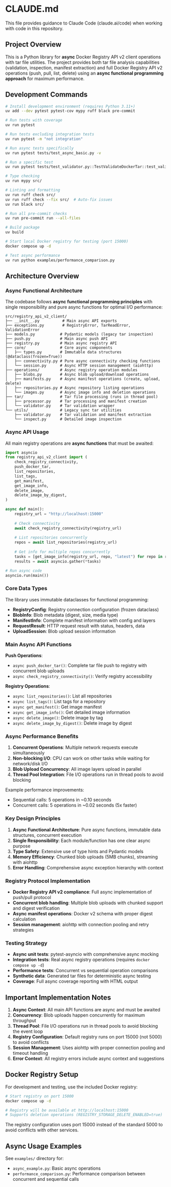 # CLAUDE.md

This file provides guidance to Claude Code (claude.ai/code) when working with code in this repository.

## Project Overview

This is a Python library for **async** Docker Registry API v2 client operations with tar file utilities. The project provides both tar file analysis capabilities (validation, inspection, manifest extraction) and full Docker Registry API v2 operations (push, pull, list, delete) using an **async functional programming approach** for maximum performance.

## Development Commands

```bash
# Install development environment (requires Python 3.11+)
uv add --dev pytest pytest-cov mypy ruff black pre-commit

# Run tests with coverage
uv run pytest

# Run tests excluding integration tests
uv run pytest -m "not integration"

# Run async tests specifically
uv run pytest tests/test_async_basic.py -v

# Run a specific test
uv run pytest tests/test_validator.py::TestValidateDockerTar::test_validate_valid_tar -v

# Type checking
uv run mypy src/

# Linting and formatting
uv run ruff check src/
uv run ruff check --fix src/  # Auto-fix issues
uv run black src/

# Run all pre-commit checks
uv run pre-commit run --all-files

# Build package
uv build

# Start local Docker registry for testing (port 15000)
docker compose up -d

# Test async performance
uv run python examples/performance_comparison.py
```

## Architecture Overview

### Async Functional Architecture

The codebase follows **async functional programming principles** with single responsibility and pure async functions for optimal I/O performance:

```
src/registry_api_v2_client/
├── __init__.py          # Main async API exports
├── exceptions.py        # RegistryError, TarReadError, ValidationError
├── models.py           # Pydantic models (legacy tar inspection)
├── push.py             # Main async push API 
├── registry.py         # Main async registry API
├── core/               # Core async components
│   ├── types.py        # Immutable data structures (@dataclass(frozen=True))
│   ├── connectivity.py # Pure async connectivity checking functions
│   └── session.py      # Async HTTP session management (aiohttp)
├── operations/         # Async registry operation modules
│   ├── blobs.py        # Async blob upload/download operations
│   ├── manifests.py    # Async manifest operations (create, upload, delete)
│   ├── repositories.py # Async repository listing operations
│   └── images.py       # Async image info and deletion operations
├── tar/                # Tar file processing (runs in thread pool)
│   ├── processor.py    # Tar processing and manifest creation
│   └── validator.py    # Tar validation wrapper
└── utils/              # Legacy sync tar utilities
    ├── validator.py    # Tar validation and manifest extraction
    └── inspect.py      # Detailed image inspection
```

### Async API Usage

All main registry operations are **async functions** that must be awaited:

```python
import asyncio
from registry_api_v2_client import (
    check_registry_connectivity,
    push_docker_tar,
    list_repositories,
    list_tags,
    get_manifest,
    get_image_info,
    delete_image,
    delete_image_by_digest,
)

async def main():
    registry_url = "http://localhost:15000"
    
    # Check connectivity
    await check_registry_connectivity(registry_url)
    
    # List repositories concurrently
    repos = await list_repositories(registry_url)
    
    # Get info for multiple repos concurrently
    tasks = [get_image_info(registry_url, repo, "latest") for repo in repos]
    results = await asyncio.gather(*tasks)

# Run async code
asyncio.run(main())
```

### Core Data Types

The library uses immutable dataclasses for functional programming:

- **RegistryConfig**: Registry connection configuration (frozen dataclass)
- **BlobInfo**: Blob metadata (digest, size, media type) 
- **ManifestInfo**: Complete manifest information with config and layers
- **RequestResult**: HTTP request result with status, headers, data
- **UploadSession**: Blob upload session information

### Main Async API Functions

**Push Operations**:
- `async push_docker_tar()`: Complete tar file push to registry with concurrent blob uploads
- `async check_registry_connectivity()`: Verify registry accessibility

**Registry Operations**:
- `async list_repositories()`: List all repositories
- `async list_tags()`: List tags for a repository
- `async get_manifest()`: Get image manifest
- `async get_image_info()`: Get detailed image information
- `async delete_image()`: Delete image by tag
- `async delete_image_by_digest()`: Delete image by digest

### Async Performance Benefits

1. **Concurrent Operations**: Multiple network requests execute simultaneously
2. **Non-blocking I/O**: CPU can work on other tasks while waiting for network/disk I/O
3. **Blob Upload Concurrency**: All image layers upload in parallel
4. **Thread Pool Integration**: File I/O operations run in thread pools to avoid blocking

Example performance improvements:
- Sequential calls: 5 operations in ~0.10 seconds
- Concurrent calls: 5 operations in ~0.02 seconds (5x faster)

### Key Design Principles

1. **Async Functional Architecture**: Pure async functions, immutable data structures, concurrent execution
2. **Single Responsibility**: Each module/function has one clear async purpose
3. **Type Safety**: Extensive use of type hints and Pydantic models
4. **Memory Efficiency**: Chunked blob uploads (5MB chunks), streaming with aiohttp
5. **Error Handling**: Comprehensive async exception hierarchy with context

### Registry Protocol Implementation

- **Docker Registry API v2 compliance**: Full async implementation of push/pull protocol
- **Concurrent blob handling**: Multiple blob uploads with chunked support and digest verification
- **Async manifest operations**: Docker v2 schema with proper digest calculation
- **Session management**: aiohttp with connection pooling and retry strategies

### Testing Strategy

- **Async unit tests**: pytest-asyncio with comprehensive async mocking
- **Integration tests**: Real async registry operations (requires `docker compose up -d`)
- **Performance tests**: Concurrent vs sequential operation comparisons
- **Synthetic data**: Generated tar files for deterministic async testing
- **Coverage**: Full async coverage reporting with HTML output

## Important Implementation Notes

1. **Async Context**: All main API functions are async and must be awaited
2. **Concurrency**: Blob uploads happen concurrently for maximum throughput
3. **Thread Pool**: File I/O operations run in thread pools to avoid blocking the event loop
4. **Registry Configuration**: Default registry runs on port 15000 (not 5000) to avoid conflicts
5. **Session Management**: Uses aiohttp with proper connection pooling and timeout handling
6. **Error Context**: All registry errors include async context and suggestions

## Docker Registry Setup

For development and testing, use the included Docker registry:

```bash
# Start registry on port 15000
docker compose up -d

# Registry will be available at http://localhost:15000
# Supports deletion operations (REGISTRY_STORAGE_DELETE_ENABLED=true)
```

The registry configuration uses port 15000 instead of the standard 5000 to avoid conflicts with other services.

## Async Usage Examples

See `examples/` directory for:
- `async_example.py`: Basic async operations
- `performance_comparison.py`: Performance comparison between concurrent and sequential calls